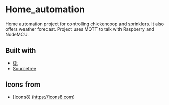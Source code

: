 # Home_automation
Home automation project for controlling chickencoop and sprinklers. It also offers weather forecast. Project uses MQTT to talk with Raspberry and NodeMCU.  
## Built with
- [Qt](https://www.qt.io/)
- [Sourcetree](https://www.sourcetreeapp.com/)
## Icons from  
- [Icons8] (https://icons8.com)
